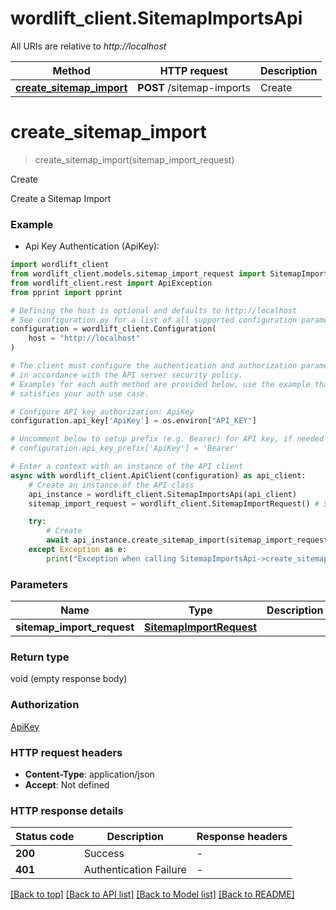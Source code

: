 # wordlift_client.SitemapImportsApi

All URIs are relative to *http://localhost*

Method | HTTP request | Description
------------- | ------------- | -------------
[**create_sitemap_import**](SitemapImportsApi.md#create_sitemap_import) | **POST** /sitemap-imports | Create


# **create_sitemap_import**
> create_sitemap_import(sitemap_import_request)

Create

Create a Sitemap Import

### Example

* Api Key Authentication (ApiKey):

```python
import wordlift_client
from wordlift_client.models.sitemap_import_request import SitemapImportRequest
from wordlift_client.rest import ApiException
from pprint import pprint

# Defining the host is optional and defaults to http://localhost
# See configuration.py for a list of all supported configuration parameters.
configuration = wordlift_client.Configuration(
    host = "http://localhost"
)

# The client must configure the authentication and authorization parameters
# in accordance with the API server security policy.
# Examples for each auth method are provided below, use the example that
# satisfies your auth use case.

# Configure API key authorization: ApiKey
configuration.api_key['ApiKey'] = os.environ["API_KEY"]

# Uncomment below to setup prefix (e.g. Bearer) for API key, if needed
# configuration.api_key_prefix['ApiKey'] = 'Bearer'

# Enter a context with an instance of the API client
async with wordlift_client.ApiClient(configuration) as api_client:
    # Create an instance of the API class
    api_instance = wordlift_client.SitemapImportsApi(api_client)
    sitemap_import_request = wordlift_client.SitemapImportRequest() # SitemapImportRequest | 

    try:
        # Create
        await api_instance.create_sitemap_import(sitemap_import_request)
    except Exception as e:
        print("Exception when calling SitemapImportsApi->create_sitemap_import: %s\n" % e)
```



### Parameters


Name | Type | Description  | Notes
------------- | ------------- | ------------- | -------------
 **sitemap_import_request** | [**SitemapImportRequest**](SitemapImportRequest.md)|  | 

### Return type

void (empty response body)

### Authorization

[ApiKey](../README.md#ApiKey)

### HTTP request headers

 - **Content-Type**: application/json
 - **Accept**: Not defined

### HTTP response details

| Status code | Description | Response headers |
|-------------|-------------|------------------|
**200** | Success |  -  |
**401** | Authentication Failure |  -  |

[[Back to top]](#) [[Back to API list]](../README.md#documentation-for-api-endpoints) [[Back to Model list]](../README.md#documentation-for-models) [[Back to README]](../README.md)

